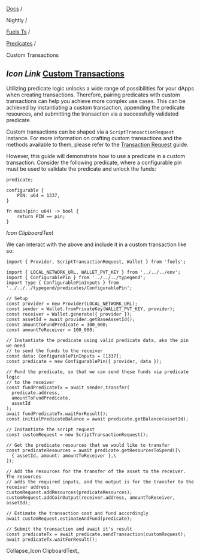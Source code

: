 [Docs](https://docs.fuel.network/) /

Nightly  /

[Fuels Ts](https://docs.fuel.network/docs/nightly/fuels-ts/) /

[Predicates](https://docs.fuel.network/docs/nightly/fuels-ts/predicates/) /

Custom Transactions

## _Icon Link_ [Custom Transactions](https://docs.fuel.network/docs/nightly/fuels-ts/predicates/custom-transactions/\#custom-transactions)

Utilizing predicate logic unlocks a wide range of possibilities for your dApps when creating transactions. Therefore, pairing predicates with custom transactions can help you achieve more complex use cases. This can be achieved by instantiating a custom transaction, appending the predicate resources, and submitting the transaction via a successfully validated predicate.

Custom transactions can be shaped via a `ScriptTransactionRequest` instance. For more information on crafting custom transactions and the methods available to them, please refer to the [Transaction Request](https://docs.fuel.network/docs/nightly/fuels-ts/transactions/modifying-the-request/) guide.

However, this guide will demonstrate how to use a predicate in a custom transaction. Consider the following predicate, where a configurable pin must be used to validate the predicate and unlock the funds:

```fuel_Box fuel_Box-idXKMmm-css
predicate;

configurable {
    PIN: u64 = 1337,
}

fn main(pin: u64) -> bool {
    return PIN == pin;
}

```

_Icon ClipboardText_

We can interact with the above and include it in a custom transaction like so:

```fuel_Box fuel_Box-idXKMmm-css
import { Provider, ScriptTransactionRequest, Wallet } from 'fuels';

import { LOCAL_NETWORK_URL, WALLET_PVT_KEY } from '../../../env';
import { ConfigurablePin } from '../../../typegend';
import type { ConfigurablePinInputs } from '../../../typegend/predicates/ConfigurablePin';

// Setup
const provider = new Provider(LOCAL_NETWORK_URL);
const sender = Wallet.fromPrivateKey(WALLET_PVT_KEY, provider);
const receiver = Wallet.generate({ provider });
const assetId = await provider.getBaseAssetId();
const amountToFundPredicate = 300_000;
const amountToReceiver = 100_000;

// Instantiate the predicate using valid predicate data, aka the pin we need
// to send the funds to the receiver
const data: ConfigurablePinInputs = [1337];
const predicate = new ConfigurablePin({ provider, data });

// Fund the predicate, so that we can send these funds via predicate logic
// to the receiver
const fundPredicateTx = await sender.transfer(
  predicate.address,
  amountToFundPredicate,
  assetId
);
await fundPredicateTx.waitForResult();
const initialPredicateBalance = await predicate.getBalance(assetId);

// Instantiate the script request
const customRequest = new ScriptTransactionRequest();

// Get the predicate resources that we would like to transfer
const predicateResources = await predicate.getResourcesToSpend([\
  { assetId, amount: amountToReceiver },\
]);

// Add the resources for the transfer of the asset to the receiver. The resources
// adds the required inputs, and the output is for the transfer to the receiver address
customRequest.addResources(predicateResources);
customRequest.addCoinOutput(receiver.address, amountToReceiver, assetId);

// Estimate the transaction cost and fund accordingly
await customRequest.estimateAndFund(predicate);

// Submit the transaction and await it's result
const predicateTx = await predicate.sendTransaction(customRequest);
await predicateTx.waitForResult();
```

Collapse_Icon ClipboardText_